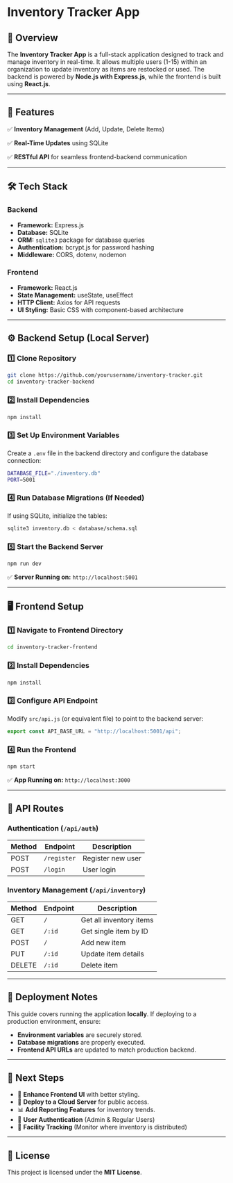 # Inventory Tracker App

## 📌 Overview
The **Inventory Tracker App** is a full-stack application designed to track and manage inventory in real-time. It allows multiple users (1-15) within an organization to update inventory as items are restocked or used. The backend is powered by **Node.js with Express.js**, while the frontend is built using **React.js**.

---

## 🎯 Features
✅ **Inventory Management** (Add, Update, Delete Items)

✅ **Real-Time Updates** using SQLite

✅ **RESTful API** for seamless frontend-backend communication

---

## 🛠 Tech Stack
### **Backend**
- **Framework:** Express.js
- **Database:** SQLite
- **ORM:** `sqlite3` package for database queries
- **Authentication:** bcrypt.js for password hashing
- **Middleware:** CORS, dotenv, nodemon

### **Frontend**
- **Framework:** React.js
- **State Management:** useState, useEffect
- **HTTP Client:** Axios for API requests
- **UI Styling:** Basic CSS with component-based architecture

---

## ⚙️ Backend Setup (Local Server)

### 1️⃣ **Clone Repository**
```sh
git clone https://github.com/yourusername/inventory-tracker.git
cd inventory-tracker-backend
```

### 2️⃣ **Install Dependencies**
```sh
npm install
```

### 3️⃣ **Set Up Environment Variables**
Create a `.env` file in the backend directory and configure the database connection:
```sh
DATABASE_FILE="./inventory.db"
PORT=5001
```

### 4️⃣ **Run Database Migrations (If Needed)**
If using SQLite, initialize the tables:
```sh
sqlite3 inventory.db < database/schema.sql
```

### 5️⃣ **Start the Backend Server**
```sh
npm run dev
```
✅ **Server Running on:** `http://localhost:5001`

---

## 🖥️ Frontend Setup

### 1️⃣ **Navigate to Frontend Directory**
```sh
cd inventory-tracker-frontend
```

### 2️⃣ **Install Dependencies**
```sh
npm install
```

### 3️⃣ **Configure API Endpoint**
Modify `src/api.js` (or equivalent file) to point to the backend server:
```javascript
export const API_BASE_URL = "http://localhost:5001/api";
```

### 4️⃣ **Run the Frontend**
```sh
npm start
```
✅ **App Running on:** `http://localhost:3000`

---

## 📡 API Routes
### **Authentication** (`/api/auth`)
| Method | Endpoint         | Description          |
|--------|----------------|----------------------|
| POST   | `/register`    | Register new user   |
| POST   | `/login`       | User login          |

### **Inventory Management** (`/api/inventory`)
| Method | Endpoint        | Description                |
|--------|----------------|----------------------------|
| GET    | `/`            | Get all inventory items   |
| GET    | `/:id`         | Get single item by ID     |
| POST   | `/`            | Add new item              |
| PUT    | `/:id`         | Update item details       |
| DELETE | `/:id`         | Delete item               |

---

## 🚀 Deployment Notes
This guide covers running the application **locally**. If deploying to a production environment, ensure:
- **Environment variables** are securely stored.
- **Database migrations** are properly executed.
- **Frontend API URLs** are updated to match production backend.

---

## 🎯 Next Steps
- 🔧 **Enhance Frontend UI** with better styling.
- 🚀 **Deploy to a Cloud Server** for public access.
- 📊 **Add Reporting Features** for inventory trends.
- 🙍 **User Authentication** (Admin & Regular Users)
- 🏢 **Facility Tracking** (Monitor where inventory is distributed)

---

## 📜 License
This project is licensed under the **MIT License**.
